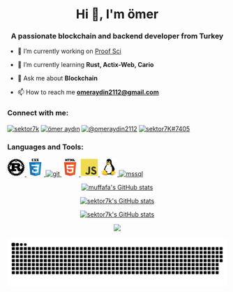 <h1 align="center">Hi 👋, I'm ömer</h1>
<h3 align="center">A passionate blockchain and backend developer from Turkey</h3>

- 🔭 I’m currently working on [Proof Sci](https://github.com/sektor7k/ProofSci-Main)

- 🌱 I’m currently learning **Rust, Actix-Web, Cario**

- 💬 Ask me about **Blockchain**

- 📫 How to reach me **omeraydin2112@gmail.com**

<h3 align="left">Connect with me:</h3>
<p align="left">
<a href="https://twitter.com/sektor7k" target="blank"><img align="center" src="https://raw.githubusercontent.com/rahuldkjain/github-profile-readme-generator/master/src/images/icons/Social/twitter.svg" alt="sektor7k" height="30" width="40" /></a>
<a href="https://linkedin.com/in/ömer aydın" target="blank"><img align="center" src="https://raw.githubusercontent.com/rahuldkjain/github-profile-readme-generator/master/src/images/icons/Social/linked-in-alt.svg" alt="ömer aydın" height="30" width="40" /></a>
<a href="https://medium.com/@omeraydin2112" target="blank"><img align="center" src="https://raw.githubusercontent.com/rahuldkjain/github-profile-readme-generator/master/src/images/icons/Social/medium.svg" alt="@omeraydin2112" height="30" width="40" /></a>
<a href="https://discord.gg/sektor7K#7405" target="blank"><img align="center" src="https://raw.githubusercontent.com/rahuldkjain/github-profile-readme-generator/master/src/images/icons/Social/discord.svg" alt="sektor7K#7405" height="30" width="40" /></a>
</p>

<h3 align="left">Languages and Tools:</h3>
<p align="left">
<a href="https://www.rust-lang.org" target="_blank" rel="noreferrer"> <img src="https://raw.githubusercontent.com/devicons/devicon/master/icons/rust/rust-plain.svg" alt="rust" width="40" height="40"/> </a><a href="https://www.w3schools.com/css/" target="_blank" rel="noreferrer"> <img src="https://raw.githubusercontent.com/devicons/devicon/master/icons/css3/css3-original-wordmark.svg" alt="css3" width="40" height="40"/> </a> <a href="https://git-scm.com/" target="_blank" rel="noreferrer"> <img src="https://www.vectorlogo.zone/logos/git-scm/git-scm-icon.svg" alt="git" width="40" height="40"/> </a> <a href="https://www.w3.org/html/" target="_blank" rel="noreferrer"> <img src="https://raw.githubusercontent.com/devicons/devicon/master/icons/html5/html5-original-wordmark.svg" alt="html5" width="40" height="40"/> </a> <a href="https://developer.mozilla.org/en-US/docs/Web/JavaScript" target="_blank" rel="noreferrer"> <img src="https://raw.githubusercontent.com/devicons/devicon/master/icons/javascript/javascript-original.svg" alt="javascript" width="40" height="40"/> </a> <a href="https://www.linux.org/" target="_blank" rel="noreferrer"> <img src="https://raw.githubusercontent.com/devicons/devicon/master/icons/linux/linux-original.svg" alt="linux" width="40" height="40"/> </a> <a href="https://www.microsoft.com/en-us/sql-server" target="_blank" rel="noreferrer"> <img src="https://www.svgrepo.com/show/303229/microsoft-sql-server-logo.svg" alt="mssql" width="40" height="40"/> </a>  </p>

<p align="center">
 <a href="http://www.github.com/sektor7k"><img src="https://github-profile-trophy.vercel.app/?username=sektor7k&theme=onedark&column=3"  alt="muffafa's GitHub stats" />
</p>

<p align="center">
 <a href="http://www.github.com/sektor7k"><img src="https://github-readme-stats.vercel.app/api/top-langs/?username=sektor7k&theme=dark&layout=compact&langs_count=8"  alt="sektor7k's GitHub stats" />
</p>

<p align="center">
 <a href="http://www.github.com/sektor7k"><img src="https://github-readme-stats.vercel.app/api?username=sektor7k&show_icons=true&hide=&count_private=true&title_color=0891b2&text_color=ffffff&icon_color=0891b2&bg_color=1c1917&hide_border=true&show_icons=true" alt="sektor7k's GitHub stats" />
  </p>
  
<p align="center">
<a href="http://www.github.com/sektor7k"><img src="https://github-readme-streak-stats.herokuapp.com/?user=sektor7k&stroke=ffffff&background=1c1917&ring=0891b2&fire=0891b2&currStreakNum=ffffff&currStreakLabel=0891b2&sideNums=ffffff&sideLabels=ffffff&dates=ffffff&hide_border=true" /></a>
</p>

<p align="center">
 <picture>
  <source media="(prefers-color-scheme: dark)" srcset="https://raw.githubusercontent.com/sektor7k/sektor7k/output/github-contribution-grid-snake-dark.svg">
  <source media="(prefers-color-scheme: light)" srcset="https://raw.githubusercontent.com/sektor7k/sektor7k/output/github-contribution-grid-snake.svg">
  <img alt="github contribution grid snake animation" src="https://raw.githubusercontent.com/sektor7k/sektor7k/output/github-contribution-grid-snake.svg">
</picture>
</p>
